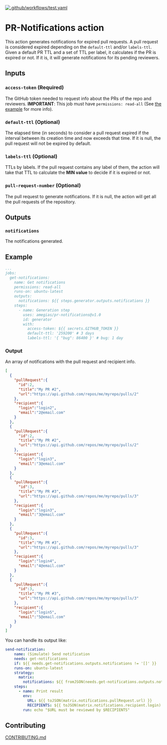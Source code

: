[![.github/workflows/test.yaml](https://github.com/amegias/pr-notifications/actions/workflows/test.yaml/badge.svg)](https://github.com/amegias/pr-notifications/actions/workflows/test.yaml)

# PR-Notifications action

This action generates notifications for expired pull requests. A pull request is considered expired depending on the `default-ttl` and/or `labels-ttl`.
Given a default PR TTL and a set of TTL per label, it calculates if the PR is expired or not. If it is, it will generate notifications for its pending reviewers.

## Inputs

### `access-token` (Required)

The GitHub token needed to request info about the PRs of the repo and reviewers.
**IMPORTANT**: This job must have `permissions: read-all` (See [the example](#example) for more info).

### `default-ttl` (Optional)

The elapsed time (in seconds) to consider a pull request expired if the interval between its creation time and now exceeds that time.
If it is null, the pull request will not be expired by default.

### `labels-ttl` (Optional)

TTLs by labels. If the pull request contains any label of them, the action will take that TTL to calculate the **MIN value** to decide if it is expired or not.

### `pull-request-number` (Optional)

The pull request to generate notifications. If it is null, the action will get all the pull requests of the repository.


## Outputs

### `notifications`

The notifications generated.

## Example
```yaml
...
jobs:
  get-notifications:
    name: Get notifications
    permissions: read-all
    runs-on: ubuntu-latest
    outputs:
      notifications: ${{ steps.generator.outputs.notifications }}
    steps:
      - name: Generation step
        uses: amegias/pr-notifications@v1.0
        id: generator
        with:
          access-token: ${{ secrets.GITHUB_TOKEN }}
          default-ttl: '259200' # 3 days
          labels-ttl: '{ "bug": 86400 }' # bug: 1 day
```

### Output

An array of notifications with the pull request and recipient info.

```json
[
  {
    "pullRequest":{
      "id":2,
      "title":"My PR #2",
      "url":"https://api.github.com/repos/me/myrepo/pulls/2"
    },
    "recipient":{
      "login":"login2",
      "email":"2@email.com"
    }
  },
  {
    "pullRequest":{
      "id":2,
      "title":"My PR #2",
      "url":"https://api.github.com/repos/me/myrepo/pulls/2"
    },
    "recipient":{
      "login":"login3",
      "email":"3@email.com"
    }
  },
  {
    "pullRequest":{
      "id":3,
      "title":"My PR #3",
      "url":"https://api.github.com/repos/me/myrepo/pulls/3"
    },
    "recipient":{
      "login":"login3",
      "email":"3@email.com"
    }
  },
  {
    "pullRequest":{
      "id":3,
      "title":"My PR #3",
      "url":"https://api.github.com/repos/me/myrepo/pulls/3"
    },
    "recipient":{
      "login":"login4",
      "email":"4@email.com"
    }
  },
  {
    "pullRequest":{
      "id":3,
      "title":"My PR #3",
      "url":"https://api.github.com/repos/me/myrepo/pulls/3"
    },
    "recipient":{
      "login":"login5",
      "email":"5@email.com"
    }
  }
]
```

You can handle its output like:
```yaml
send-notification:
    name: (Simulate) Send notification
    needs: get-notifications
    if: ${{ needs.get-notifications.outputs.notifications != '[]' }}
    runs-on: ubuntu-latest
    strategy:
      matrix:
        notifications: ${{ fromJSON(needs.get-notifications.outputs.notifications) }}
    steps:
      - name: Print result
        env:
          URL: ${{ toJSON(matrix.notifications.pullRequest.url) }}
          RECIPIENTS: ${{ toJSON(matrix.notifications.recipient.login) }}
        run: echo "$URL must be reviewed by $RECIPIENTS"
```

## Contributing
[CONTRIBUTING.md](./CONTRIBUTING.md)
